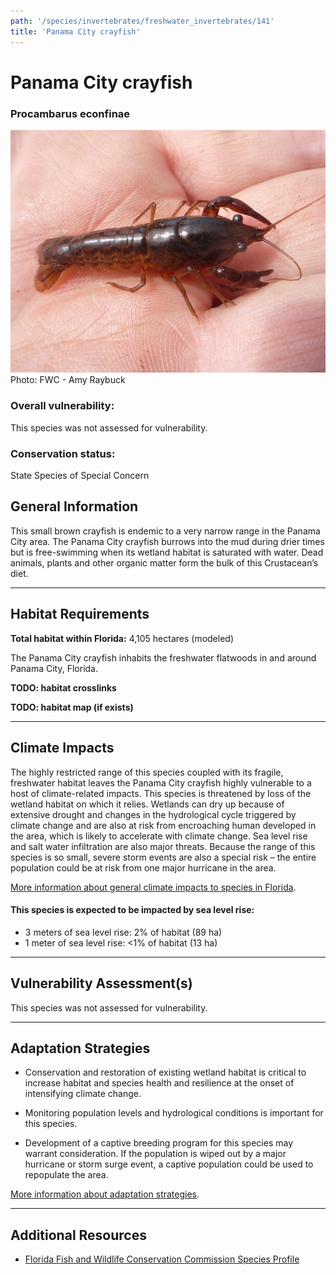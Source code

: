 ```yaml
---
path: '/species/invertebrates/freshwater_invertebrates/141'
title: 'Panama City crayfish'
---
```


# Panama City crayfish

### Procambarus econfinae

<div id="TopSection">

<div class="header-photo"><img src="141.jpg" alt="Photo for Panama City crayfish"/>
<figcaption>Photo: FWC - Amy Raybuck</figcaption></div>

<div>

### Overall vulnerability:

This species was not assessed for vulnerability.

### Conservation status:

State Species of Special Concern

</div>
</div>

## General Information

This small brown crayfish is endemic to a very narrow range in the Panama City area.  The Panama City crayfish burrows into the mud during drier times but is free-swimming when its wetland habitat is saturated with water.  Dead animals, plants and other organic matter form the bulk of this Crustacean’s diet.

<hr />

## Habitat Requirements

**Total habitat within Florida:** 4,105 hectares (modeled)

The Panama City crayfish inhabits the freshwater flatwoods in and around Panama City, Florida.

**TODO: habitat crosslinks**

**TODO: habitat map (if exists)**

<hr />

## Climate Impacts

The highly restricted range of this species coupled with its fragile, freshwater habitat leaves the Panama City crayfish highly vulnerable to a host of climate-related impacts.  This species is threatened by loss of the wetland habitat on which it relies.  Wetlands can dry up because of extensive drought and changes in the hydrological cycle triggered by climate change and are also at risk from encroaching human developed in the area, which is likely to accelerate with climate change.  Sea level rise and salt water infiltration are also major threats.  Because the range of this species is so small, severe storm events are also a special risk – the entire population could be at risk from one major hurricane in the area.

[More information about general climate impacts to species in Florida](/impacts/species).


#### This species is expected to be impacted by sea level rise:

- 3 meters of sea level rise: 2% of habitat (89 ha)
- 1 meter of sea level rise: <1% of habitat (13 ha)
    

<hr />

## Vulnerability Assessment(s)

This species was not assessed for vulnerability.

<hr />

## Adaptation Strategies

- Conservation and restoration of existing wetland habitat is critical to increase habitat and species health and resilience at the onset of intensifying climate change.

- Monitoring population levels and hydrological conditions is important for this species.

- Development of a captive breeding program for this species may warrant consideration.  If the population is wiped out by a major hurricane or storm surge event, a captive population could be used to repopulate the area.

[More information about adaptation strategies](/strategies).

<hr />


## Additional Resources

- [Florida Fish and Wildlife Conservation Commission Species Profile](https://myfwc.com/wildlifehabitats/profiles/invertebrates/panama-city-crayfish/)
